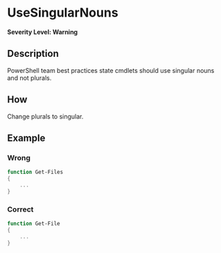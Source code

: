 # UseSingularNouns

**Severity Level: Warning**

## Description

PowerShell team best practices state cmdlets should use singular nouns and not plurals.

## How

Change plurals to singular.

## Example

### Wrong

``` PowerShell
function Get-Files
{
	...
}
```

### Correct

``` PowerShell
function Get-File
{
	...
}
```
